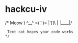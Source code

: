 # hackcu-iv

/*
	  Meow
		)
	  ^__^
	=('.')=
	 |`[]\ |
	|____|/
	 
	 Text cat hopes your code works
	*/
